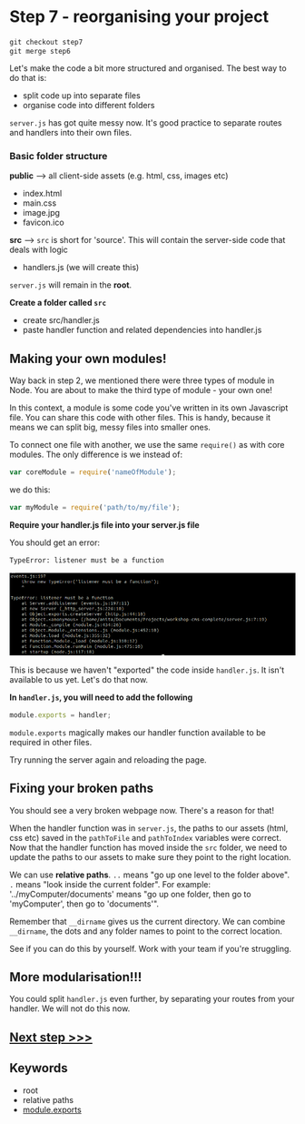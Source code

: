 # Step 7 - reorganising your project

```
git checkout step7
git merge step6
```

Let's make the code a bit more structured and organised.  The best way to do that is:

* split code up into separate files
* organise code into different folders

`server.js` has got quite messy now.  It's good practice to separate routes and handlers into their own files.

### Basic folder structure

**public** --> all client-side assets (e.g. html, css, images etc)
* index.html
* main.css
* image.jpg
* favicon.ico

**src** --> `src` is short for 'source'. This will contain the server-side code that deals with logic
* handlers.js (we will create this)

`server.js` will remain in the **root**.

**Create a folder called `src`**

* create src/handler.js
* paste handler function and related dependencies into handler.js


## Making your own modules!

Way back in step 2, we mentioned there were three types of module in Node.  You are about to make the third type of module - your own one!

In this context, a module is some code you've written in its own Javascript file.  You can share this code with other files.  This is handy, because it means we can split big, messy files into smaller ones.

To connect one file with another, we use the same `require()` as with core modules.  The only difference is we instead of:
```js
var coreModule = require('nameOfModule');
```

we do this:
```js
var myModule = require('path/to/my/file');
```

**Require your handler.js file into your server.js file**

You should get an error:
```bash
TypeError: listener must be a function
```
![require error](readme-images/step7-require-error.png)

This is because we haven't "exported" the code inside `handler.js`.  It isn't available to us yet.  Let's do that now.

**In `handler.js`, you will need to add the following**

```js
module.exports = handler;
```

`module.exports` magically makes our handler function available to be required in other files.

Try running the server again and reloading the page.

## Fixing your broken paths

You should see a very broken webpage now.  There's a reason for that!

When the handler function was in `server.js`, the paths to our assets (html, css etc) saved in the `pathToFile` and `pathToIndex` variables were correct.  Now that the handler function has moved inside the `src` folder, we need to update the paths to our assets to make sure they point to the right location.

We can use **relative paths**. `..` means "go up one level to the folder above".  `.` means "look inside the current folder".  For example: '../myComputer/documents' means "go up one folder, then go to 'myComputer', then go to 'documents'".

Remember that `__dirname` gives us the current directory.  We can combine `__dirname`, the dots and any folder names to point to the correct location.

See if you can do this by yourself.  Work with your team if you're struggling.


## More modularisation!!!

You could split `handler.js` even further, by separating your routes from your handler.  We will not do this now.


## [**Next step >>>**](step8.md)


## Keywords
* root
* relative paths
* [module.exports](http://www.sitepoint.com/understanding-module-exports-exports-node-js/)
